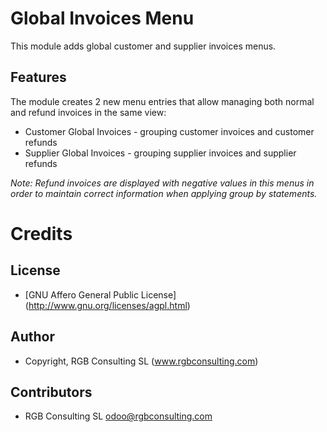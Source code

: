 Global Invoices Menu
====================

This module adds global customer and supplier invoices menus.

Features
--------

The module creates 2 new menu entries that allow managing both normal
and refund invoices in the same view:

* Customer Global Invoices - grouping customer invoices and customer refunds
* Supplier Global Invoices - grouping supplier invoices and supplier refunds

*Note: Refund invoices are displayed with negative values in this menus in order
to maintain correct information when applying group by statements.*

Credits
=======

License
-------

* [GNU Affero General Public License] (http://www.gnu.org/licenses/agpl.html)

Author
------

* Copyright, RGB Consulting SL (www.rgbconsulting.com)

Contributors
------------

* RGB Consulting SL <odoo@rgbconsulting.com>
